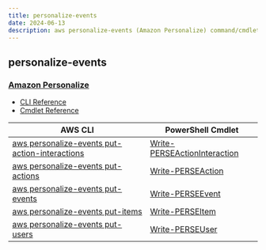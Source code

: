```yaml
---
title: personalize-events
date: 2024-06-13
description: aws personalize-events (Amazon Personalize) command/cmdlet list.
---
```


## personalize-events

### [Amazon Personalize](https://aws.amazon.com/personalize/)

* [CLI Reference](https://awscli.amazonaws.com/v2/documentation/api/latest/reference/personalize-events/index.html)
* [Cmdlet Reference](https://docs.aws.amazon.com/powershell/latest/reference/items/Amazon_Personalize_Events_cmdlets.html)

|AWS CLI|PowerShell Cmdlet|
|----|----|
|[aws personalize-events put-action-interactions](https://awscli.amazonaws.com/v2/documentation/api/latest/reference/personalize-events/put-action-interactions.html)|[Write-PERSEActionInteraction](https://docs.aws.amazon.com/powershell/latest/reference/items/Write-PERSEActionInteraction.html)|
|[aws personalize-events put-actions](https://awscli.amazonaws.com/v2/documentation/api/latest/reference/personalize-events/put-actions.html)|[Write-PERSEAction](https://docs.aws.amazon.com/powershell/latest/reference/items/Write-PERSEAction.html)|
|[aws personalize-events put-events](https://awscli.amazonaws.com/v2/documentation/api/latest/reference/personalize-events/put-events.html)|[Write-PERSEEvent](https://docs.aws.amazon.com/powershell/latest/reference/items/Write-PERSEEvent.html)|
|[aws personalize-events put-items](https://awscli.amazonaws.com/v2/documentation/api/latest/reference/personalize-events/put-items.html)|[Write-PERSEItem](https://docs.aws.amazon.com/powershell/latest/reference/items/Write-PERSEItem.html)|
|[aws personalize-events put-users](https://awscli.amazonaws.com/v2/documentation/api/latest/reference/personalize-events/put-users.html)|[Write-PERSEUser](https://docs.aws.amazon.com/powershell/latest/reference/items/Write-PERSEUser.html)|

